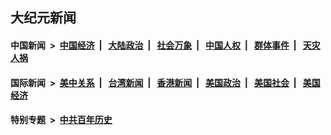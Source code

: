 ## 大纪元新闻

#### 中国新闻 &nbsp;>&nbsp; [中国经济](indexes/ncid283/README.md?05110045) &nbsp;| &nbsp; [大陆政治](indexes/ncid277/README.md?05110045) &nbsp;| &nbsp; [社会万象](indexes/ncid282/README.md?05110045) &nbsp;| &nbsp; [中国人权](indexes/ncid278/README.md?05110045) &nbsp;| &nbsp; [群体事件](indexes/ncid279/README.md?05110045) &nbsp;| &nbsp; [天灾人祸](indexes/ncid280/README.md?05110045)

#### 国际新闻 &nbsp;>&nbsp; [美中关系](indexes/nf1412576/README.md?05110045) &nbsp;| &nbsp; [台湾新闻](indexes/ncid1349361/README.md?05110045) &nbsp;| &nbsp; [香港新闻](indexes/ncid1349362/README.md?05110045) &nbsp;| &nbsp; [美国政治](indexes/ncid1078159/README.md?05110045) &nbsp;| &nbsp; [美国社会](indexes/ncid1078160/README.md?05110045) &nbsp;| &nbsp; [美国经济](indexes/ncid1078158/README.md?05110045)

#### 特别专题 &nbsp;>&nbsp; [中共百年历史](https://github.com/easy2view/epoch-special/blob/master/README.md?05110045)  
